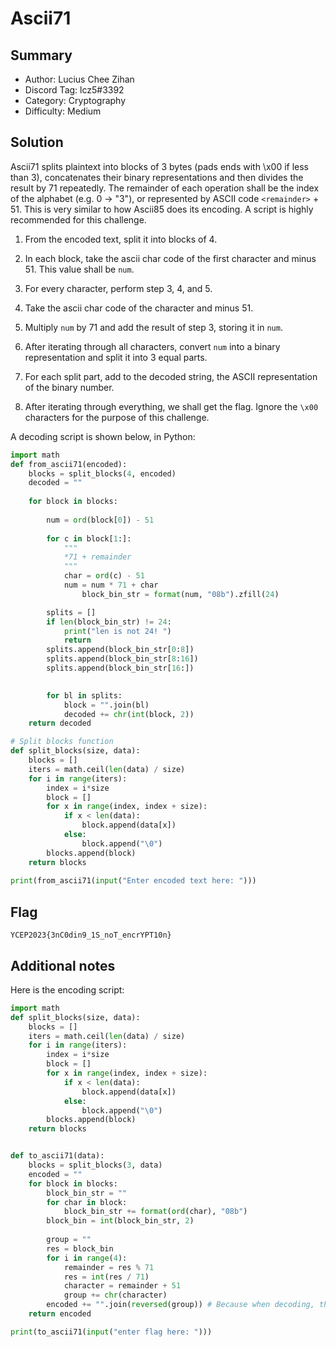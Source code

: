 Ascii71
===

## Summary
- Author: Lucius Chee Zihan
- Discord Tag: lcz5#3392
- Category: Cryptography
- Difficulty: Medium

## Solution
Ascii71 splits plaintext into blocks of 3 bytes (pads ends with \x00 if less than 3), concatenates their binary representations and then divides the result by 71 repeatedly. The remainder of each operation shall be the index of the alphabet (e.g. 0 -> "3"), or represented by ASCII code `<remainder>` + 51.
This is very similar to how Ascii85 does its encoding.
A script is highly recommended for this challenge.

1. From the encoded text, split it into blocks of 4.
2. In each block, take the ascii char code of the first character and minus 51. This value shall be `num`.
3. For every character, perform step 3, 4, and 5.
4. Take the ascii char code of the character and minus 51.
5. Multiply `num` by 71 and add the result of step 3, storing it in `num`.

6. After iterating through all characters, convert `num` into a binary representation and split it into 3 equal parts.
7. For each split part, add to the decoded string, the ASCII representation of the binary number.
8. After iterating through everything, we shall get the flag. Ignore the `\x00` characters for the purpose of this challenge.

A decoding script is shown below, in Python:
```python
import math
def from_ascii71(encoded):
    blocks = split_blocks(4, encoded)
    decoded = ""
    
    for block in blocks:
        
        num = ord(block[0]) - 51
        
        for c in block[1:]:
            """
            *71 + remainder
            """
            char = ord(c) - 51
            num = num * 71 + char
                block_bin_str = format(num, "08b").zfill(24)

        splits = []
        if len(block_bin_str) != 24:
            print("len is not 24! ")
            return
        splits.append(block_bin_str[0:8])
        splits.append(block_bin_str[8:16])
        splits.append(block_bin_str[16:])

        
        for bl in splits:
            block = "".join(bl)
            decoded += chr(int(block, 2))
    return decoded

# Split blocks function
def split_blocks(size, data):
    blocks = []
    iters = math.ceil(len(data) / size)
    for i in range(iters):
        index = i*size
        block = []
        for x in range(index, index + size):
            if x < len(data):
                block.append(data[x])
            else:
                block.append("\0")
        blocks.append(block)
    return blocks
                
print(from_ascii71(input("Enter encoded text here: ")))
```

## Flag
```
YCEP2023{3nC0din9_1S_noT_encrYPT10n}
```

## Additional notes
Here is the encoding script:
```python
import math
def split_blocks(size, data):
    blocks = []
    iters = math.ceil(len(data) / size)
    for i in range(iters):
        index = i*size
        block = []
        for x in range(index, index + size):
            if x < len(data):
                block.append(data[x])
            else:
                block.append("\0")
        blocks.append(block)
    return blocks


def to_ascii71(data):
    blocks = split_blocks(3, data)
    encoded = ""
    for block in blocks:
        block_bin_str = ""
        for char in block:
            block_bin_str += format(ord(char), "08b")
        block_bin = int(block_bin_str, 2)
        
        group = ""
        res = block_bin
        for i in range(4):
            remainder = res % 71
            res = int(res / 71)
            character = remainder + 51            
            group += chr(character)
        encoded += "".join(reversed(group)) # Because when decoding, they read the other way around. This is implemented even in Ascii85.
    return encoded

print(to_ascii71(input("enter flag here: ")))
```